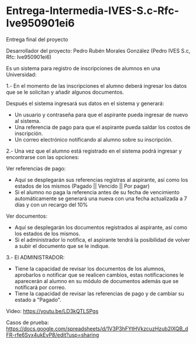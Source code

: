 # Entrega-Intermedia-IVES-S.c-Rfc-Ive950901ei6

Entrega final del proyecto

Desarrollador del proyecto:
Pedro Rubén Morales González (Pedro IVES S.c, Rfc: Ive950901ei6)

Es un sistema para registro de inscripciones de alumnos en una Universidad:

1.- En el momento de las inscripciones el alumno deberá ingresar los datos que se le solicitan y añadir
algunos documentos. 

Después el sistema ingresará sus datos en el sistema y generará:
- Un usuario y contraseña para que el aspirante pueda ingresar de nuevo al sistema.
- Una referencia de pago para que el aspirante pueda saldar los costos de inscripción.
- Un correo electrónico notificando al alumno sobre su inscripción.

2.- Una vez que el alumno está registrado en el sistema podrá ingresar y encontrarse con las opciones:

Ver referencias de pago:
- Aquí se desplegarán sus referencias registras al aspirante, así como los estados de los mismos (Pagado || Vencido || Por pagar)
- Si el alumno no paga la referencia antes de su fecha de vencimiento automáticamente se generará una nueva con una fecha actualizada a 7 días y con un recargo del 10%

Ver documentos:
- Aquí se desplegarán los documentos registrados al aspirante, así como los estados de los mismos.
- Si el administrador lo notifica, el aspirante tendrá la posibilidad de volver a subir el documento que se le indique.

3.- El ADMINISTRADOR: 
- Tiene la capacidad de revisar los documentos de los alumnos, aprobarlos o notificar que se realicen cambios, estas notificaciones le aparecerán al alumno en su módulo de documentos además que se notificará por correo.
- Tiene la capacidad de revisar las referencias de pago y de cambiar su estado a "Pagado".

Video:
https://youtu.be/LD3kQTLSPgs

Casos de prueba:
https://docs.google.com/spreadsheets/d/1V3P3hFYtHVkzcuzHzub2lXQB_dFR-rfe6Syx4ukEvP8/edit?usp=sharing
